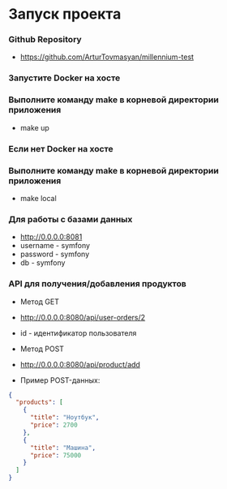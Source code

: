 # Запуск проекта

### Github Repository
* https://github.com/ArturTovmasyan/millennium-test

### Запустите Docker на хосте ###
### Выполните команду make в корневой директории приложения ###

* make up

### Если нет Docker на хосте ###
### Выполните команду make в корневой директории приложения ###

* make local

### Для работы с базами данных
* http://0.0.0.0:8081
* username - symfony
* password - symfony
* db - symfony

### API для получения/добавления продуктов

* Метод GET
* http://0.0.0.0:8080/api/user-orders/2
* id - идентификатор пользователя


* Метод POST
* http://0.0.0.0:8080/api/product/add
* Пример POST-данных:

```json
{
  "products": [
    {
      "title": "Ноутбук",
      "price": 2700
    },
    {
      "title": "Машина",
      "price": 75000
    }
  ]
}

